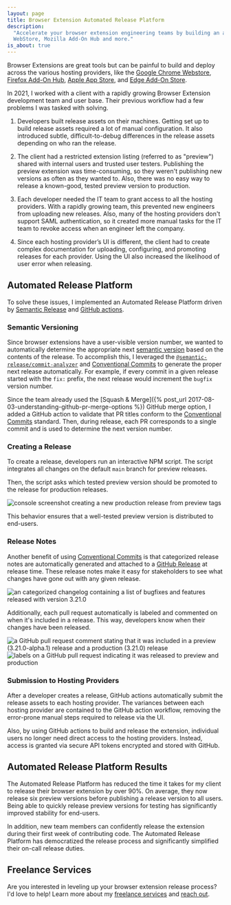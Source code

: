 ```yaml
---
layout: page
title: Browser Extension Automated Release Platform
description:
  "Accelerate your browser extension engineering teams by building an automated release platform for the Chrome
  WebStore, Mozilla Add-On Hub and more."
is_about: true
---
```


Browser Extensions are great tools but can be painful to build and deploy across the various hosting providers, like the
[Google Chrome Webstore](https://chrome.google.com/webstore/category/extensions),
[Firefox Add-On Hub](https://addons.mozilla.org/en-US/firefox/),
[Apple App Store](https://developer.apple.com/safari/extensions/), and
[Edge Add-On Store](https://microsoftedge.microsoft.com/addons/Microsoft-Edge-Extensions-Home).

In 2021, I worked with a client with a rapidly growing Browser Extension development team and user base. Their previous
workflow had a few problems I was tasked with solving.

1. Developers built release assets on their machines. Getting set up to build release assets required a lot of manual
   configuration. It also introduced subtle, difficult-to-debug differences in the release assets depending on who ran
   the release.

1. The client had a restricted extension listing (referred to as "preview") shared with internal users and trusted user
   testers. Publishing the preview extension was time-consuming, so they weren't publishing new versions as often as
   they wanted to. Also, there was no easy way to release a known-good, tested preview version to production.

1. Each developer needed the IT team to grant access to all the hosting providers. With a rapidly growing team, this
   prevented new engineers from uploading new releases. Also, many of the hosting providers don't support SAML
   authentication, so it created more manual tasks for the IT team to revoke access when an engineer left the company.

1. Since each hosting provider’s UI is different, the client had to create complex documentation for uploading,
   configuring, and promoting releases for each provider. Using the UI also increased the likelihood of user error when
   releasing.

## Automated Release Platform

To solve these issues, I implemented an Automated Release Platform driven by
[Semantic Release](https://semantic-release.gitbook.io/semantic-release/) and
[GitHub actions](https://github.com/features/actions).

### Semantic Versioning

Since browser extensions have a user-visible version number, we wanted to automatically determine the appropriate next
[semantic version](https://semver.org/) based on the contents of the release. To accomplish this, I leveraged the
[`@semantic-release/commit-analyzer`](https://github.com/semantic-release/commit-analyzer) and
[Conventional Commits](https://www.conventionalcommits.org/en/v1.0.0/) to generate the proper next release
automatically. For example, if every commit in a given release started with the `fix:` prefix, the next release would
increment the `bugfix` version number.

Since the team already used the [Squash & Merge]({% post_url 2017-08-03-understanding-github-pr-merge-options %}) GitHub
merge option, I added a GitHub action to validate that PR titles conform to the
[Conventional Commits](https://www.conventionalcommits.org/en/v1.0.0/) standard. Then, during release, each PR
corresponds to a single commit and is used to determine the next version number.

### Creating a Release

To create a release, developers run an interactive NPM script. The script integrates all changes on the default `main`
branch for preview releases.

Then, the script asks which tested preview version should be promoted to the release for production releases.

<div class='center mt-4 mb-4'>
   <img src="{{ site.base_url }}/{% ministamp _images/portfolio/freelance/2021/browser-extension-automated-release-platform/release-script.png assets/images/portfolio/freelance/2021/browser-extension-automated-release-platform/release-script.png %}" alt="console screenshot creating a new production release from preview tags" />
</div>

This behavior ensures that a well-tested preview version is distributed to end-users.

### Release Notes

Another benefit of using [Conventional Commits](https://www.conventionalcommits.org/en/v1.0.0/) is that categorized
release notes are automatically generated and attached to a
[GitHub Release](https://docs.github.com/en/repositories/releasing-projects-on-github/about-releases) at release time.
These release notes make it easy for stakeholders to see what changes have gone out with any given release.

<div class='center mt-4 mb-4'>
   <img src="{{ site.base_url }}/{% ministamp _images/portfolio/freelance/2021/browser-extension-automated-release-platform/changelog.png assets/images/portfolio/freelance/2021/browser-extension-automated-release-platform/changelog.png %}" alt="an categorized changelog containing a list of bugfixes and features released with version 3.21.0" />
</div>

Additionally, each pull request automatically is labeled and commented on when it's included in a release. This way,
developers know when their changes have been released.

<div class='center mt-4 mb-1'>
   <img src="{{ site.base_url }}/{% ministamp _images/portfolio/freelance/2021/browser-extension-automated-release-platform/release-comment.png assets/images/portfolio/freelance/2021/browser-extension-automated-release-platform/release-comment.png %}" alt="a GitHub pull request comment stating that it was included in a preview (3.21.0-alpha.1) release and a production (3.21.0) release" />
</div>

<div class='center mb-4'>
   <img src="{{ site.base_url }}/{% ministamp _images/portfolio/freelance/2021/browser-extension-automated-release-platform/pr-label.png assets/images/portfolio/freelance/2021/browser-extension-automated-release-platform/pr-label.png %}" alt="labels on a GitHub pull request indicating it was released to preview and production" />
</div>

### Submission to Hosting Providers

After a developer creates a release, GitHub actions automatically submit the release assets to each hosting provider.
The variances between each hosting provider are contained to the GitHub action workflow, removing the error-prone manual
steps required to release via the UI.

Also, by using GitHub actions to build and release the extension, individual users no longer need direct access to the
hosting providers. Instead, access is granted via secure API tokens encrypted and stored with GitHub.

## Automated Release Platform Results

The Automated Release Platform has reduced the time it takes for my client to release their browser extension by over
90%. On average, they now release six preview versions before publishing a release version to all users. Being able to
quickly release preview versions for testing has significantly improved stability for end-users.

In addition, new team members can confidently release the extension during their first week of contributing code. The
Automated Release Platform has democratized the release process and significantly simplified their on-call release
duties.

## Freelance Services

Are you interested in leveling up your browser extension release process? I'd love to help! Learn more about my
[freelance services](/freelance) and [reach out](/freelance/contact).
